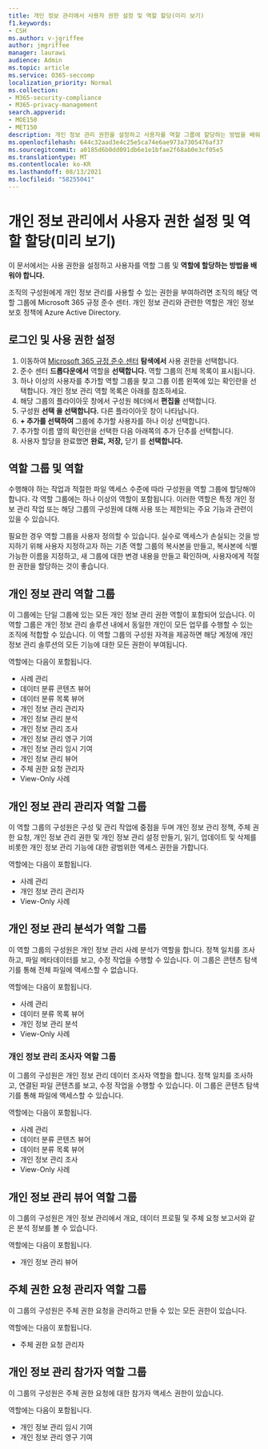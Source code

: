 ```yaml
---
title: 개인 정보 관리에서 사용자 권한 설정 및 역할 할당(미리 보기)
f1.keywords:
- CSH
ms.author: v-jgriffee
author: jmgriffee
manager: laurawi
audience: Admin
ms.topic: article
ms.service: O365-seccomp
localization_priority: Normal
ms.collection:
- M365-security-compliance
- M365-privacy-management
search.appverid:
- MOE150
- MET150
description: 개인 정보 관리 권한을 설정하고 사용자를 역할 그룹에 할당하는 방법을 배워야 합니다.
ms.openlocfilehash: 644c32aad3e4c25e5ca74e6ae973a7305476af37
ms.sourcegitcommit: a0185d6b0dd091db6e1e1bfae2f68ab0e3cf05e5
ms.translationtype: MT
ms.contentlocale: ko-KR
ms.lasthandoff: 08/13/2021
ms.locfileid: "58255041"
---
```

# <a name="set-user-permissions-and-assign-roles-in-privacy-management-preview"></a>개인 정보 관리에서 사용자 권한 설정 및 역할 할당(미리 보기)

이 문서에서는 사용 권한을  설정하고 사용자를 역할 그룹 및 **역할에 할당하는** **방법을 배워야 합니다.**

조직의 구성원에게 개인 정보 관리를 사용할 수 있는 권한을 부여하려면 조직의 해당 역할 그룹에 Microsoft 365 규정 준수 센터. 개인 정보 관리와 관련한 역할은 개인 정보 보호 정책에 Azure Active Directory.

## <a name="sign-in-and-set-permissions"></a>로그인 및 사용 권한 설정

1. 이동하여 [Microsoft 365 규정 준수 센터](https://compliance.microsoft.com/) **탐색에서** 사용 권한을 선택합니다.  
2. 준수 센터 **드롭다운에서** 역할을 **선택합니다.** 역할 그룹의 전체 목록이 표시됩니다.
3. 하나 이상의 사용자를 추가할 역할 그룹을 찾고 그룹 이름 왼쪽에 있는 확인란을 선택합니다. 개인 정보 관리 역할 목록은 아래를 참조하세요.  
4. 해당 그룹의 플라이아웃 창에서  구성원 헤더에서 **편집을** 선택합니다.  
5. 구성원 **선택 을 선택합니다.** 다른 플라이아웃 창이 나타납니다.
6. **+ 추가를 선택하여** 그룹에 추가할 사용자를 하나 이상 선택합니다.  
7. 추가할 이름 옆의 확인란을 선택한 다음 아래쪽의 추가 단추를 선택합니다.   
8. 사용자 할당을 완료했면 **완료,** **저장,** 닫기 를 **선택합니다.**

## <a name="role-groups-and-roles"></a>역할 그룹 및 역할

수행해야 하는 작업과 적절한 파일 액세스 수준에 따라 구성원을 역할 그룹에 할당해야 합니다. 각 역할 그룹에는 하나 이상의 역할이 포함됩니다. 이러한 역할은 특정 개인 정보 관리 작업 또는 해당 그룹의 구성원에 대해 사용 또는 제한되는 주요 기능과 관련이 있을 수 있습니다.  

필요한 경우 역할 그룹을 사용자 정의할 수 있습니다. 실수로 액세스가 손실되는 것을 방지하기 위해 사용자 지정하고자 하는 기존 역할 그룹의 복사본을 만들고, 복사본에 식별 가능한 이름을 지정하고, 새 그룹에 대한 변경 내용을 만들고 확인하며, 사용자에게 적절한 권한을 할당하는 것이 좋습니다.

## <a name="privacy-management-role-group"></a>개인 정보 관리 역할 그룹

이 그룹에는 단일 그룹에 있는 모든 개인 정보 관리 권한 역할이 포함되어 있습니다. 이 역할 그룹은 개인 정보 관리 솔루션 내에서 동일한 개인이 모든 업무를 수행할 수 있는 조직에 적합할 수 있습니다. 이 역할 그룹의 구성원 자격을 제공하면 해당 계정에 개인 정보 관리 솔루션의 모든 기능에 대한 모든 권한이 부여됩니다.

역할에는 다음이 포함됩니다.

- 사례 관리  
- 데이터 분류 콘텐츠 뷰어  
- 데이터 분류 목록 뷰어  
- 개인 정보 관리 관리자  
- 개인 정보 관리 분석  
- 개인 정보 관리 조사  
- 개인 정보 관리 영구 기여  
- 개인 정보 관리 임시 기여  
- 개인 정보 관리 뷰어  
- 주체 권한 요청 관리자  
- View-Only 사례

## <a name="privacy-management-administrators-role-group"></a>개인 정보 관리 관리자 역할 그룹

이 역할 그룹의 구성원은 구성 및 관리 작업에 중점을 두며 개인 정보 관리 정책, 주체 권한 요청, 개인 정보 관리 권한 및 개인 정보 관리 설정 만들기, 읽기, 업데이트 및 삭제를 비롯한 개인 정보 관리 기능에 대한 광범위한 액세스 권한을 가합니다.

역할에는 다음이 포함됩니다.

- 사례 관리  
- 개인 정보 관리 관리자  
- View-Only 사례

## <a name="privacy-management-analysts-role-group"></a>개인 정보 관리 분석가 역할 그룹

이 역할 그룹의 구성원은 개인 정보 관리 사례 분석가 역할을 합니다. 정책 일치를 조사하고, 파일 메타데이터를 보고, 수정 작업을 수행할 수 있습니다. 이 그룹은 콘텐츠 탐색기를 통해 전체 파일에 액세스할 수 없습니다.

역할에는 다음이 포함됩니다.

- 사례 관리  
- 데이터 분류 목록 뷰어  
- 개인 정보 관리 분석  
- View-Only 사례

### <a name="privacy-management-investigators-role-group"></a>개인 정보 관리 조사자 역할 그룹

이 그룹의 구성원은 개인 정보 관리 데이터 조사자 역할을 합니다. 정책 일치를 조사하고, 연결된 파일 콘텐츠를 보고, 수정 작업을 수행할 수 있습니다. 이 그룹은 콘텐츠 탐색기를 통해 파일에 액세스할 수 있습니다. 

역할에는 다음이 포함됩니다.

- 사례 관리  
- 데이터 분류 콘텐츠 뷰어  
- 데이터 분류 목록 뷰어  
- 개인 정보 관리 조사  
- View-Only 사례

## <a name="privacy-management-viewer-role-group"></a>개인 정보 관리 뷰어 역할 그룹

이 그룹의 구성원은 개인 정보 관리에서 개요, 데이터 프로필 및 주체 요청 보고서와 같은 분석 정보를 볼 수 있습니다.

역할에는 다음이 포함됩니다.

- 개인 정보 관리 뷰어

## <a name="subject-rights-request-administrators-role-group"></a>주체 권한 요청 관리자 역할 그룹

이 그룹의 구성원은 주체 권한 요청을 관리하고 만들 수 있는 모든 권한이 있습니다.

역할에는 다음이 포함됩니다.

- 주체 권한 요청 관리자

## <a name="privacy-management-contributors-role-group"></a>개인 정보 관리 참가자 역할 그룹

이 그룹의 구성원은 주체 권한 요청에 대한 참가자 액세스 권한이 있습니다.  

역할에는 다음이 포함됩니다.

- 개인 정보 관리 임시 기여  
- 개인 정보 관리 영구 기여
